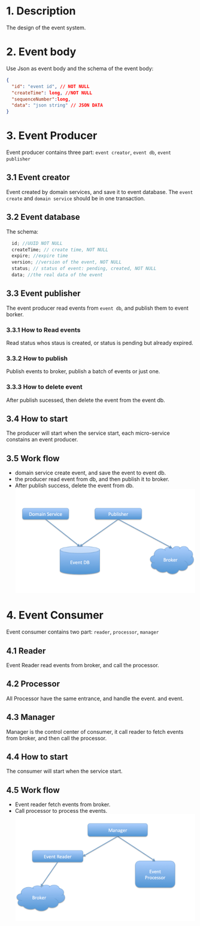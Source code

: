 # 1. Description
The design of the event system.

# 2. Event body
Use Json as event body and the schema of the event body:
```Json
{
  "id": "event id", // NOT NULL
  "createTime": long, //NOT NULL
  "sequenceNumber":long,
  "data": "json string" // JSON DATA
}
```

# 3. Event Producer
Event producer contains three part: `event creator`, `event db`, `event publisher`

## 3.1 Event creator
Event created by domain services, and save it to event database. The `event create` and `domain service` should be in one transaction.

## 3.2 Event database
The schema:
```Java
  id; //UUID NOT NULL
  createTime; // create time, NOT NULL
  expire; //expire time
  version; //version of the event, NOT NULL
  status; // status of event: pending, created, NOT NULL
  data; //the real data of the event
```

## 3.3 Event publisher
The event producer read events from `event db`, and publish them to event borker.

### 3.3.1 How to Read events
Read status whos staus is created, or status is pending but already expired.
### 3.3.2 How to publish
Publish events to broker, publish a batch of events or just one.
### 3.3.3 How to delete event
After publish sucessed, then delete the event from the event db.

## 3.4 How to start
The producer will start when the service start, each micro-service constains an event producer.

## 3.5 Work flow
- domain service create event, and save the event to event db.
- the producer read event from db, and then publish it to broker.
- After publish success, delete the event from db.
![Image](./producer.png)

# 4. Event Consumer
Event consumer contains two part: `reader`, `processor`, `manager`
## 4.1 Reader
Event Reader read events from broker, and call the processor.
## 4.2 Processor
All Processor have the same entrance, and handle the event. and event.
## 4.3 Manager
Manager is the control center of consumer, it call reader to fetch events from broker, and then call the processor.
## 4.4 How to start
The consumer will start when the service start.
## 4.5 Work flow
- Event reader fetch events from broker.
- Call processor to process the events.
![Image](./consumer.png)